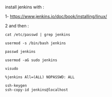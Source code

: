 install jenkins with :

1- https://www.jenkins.io/doc/book/installing/linux/

2 and then :
```
cat /etc/passwd | grep jenkins

usermod -s /bin/bash jenkins

passwd jenkins

usermod -aG sudo jenkins
```
```
visudo

%jenkins All=(ALL) NOPASSWD: ALL
```

```
ssh-keygen
ssh-copy-id jenkins@localhost
```
